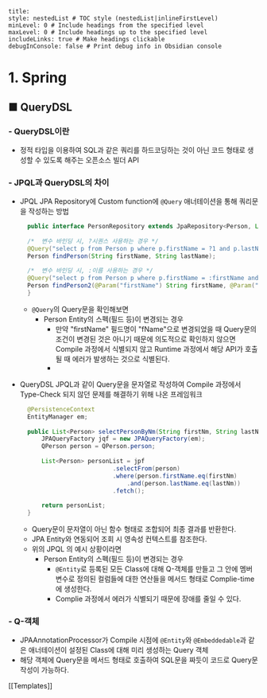 ```table-of-contents
title: 
style: nestedList # TOC style (nestedList|inlineFirstLevel)
minLevel: 0 # Include headings from the specified level
maxLevel: 0 # Include headings up to the specified level
includeLinks: true # Make headings clickable
debugInConsole: false # Print debug info in Obsidian console
```

# 1. Spring
## ■ QueryDSL

### - QueryDSL이란
- 정적 타입을 이용하여 SQL과 같은 쿼리를 하드코딩하는 것이 아닌 코드 형태로 생성할 수 있도록 해주는 오픈소스 빌더 API

### - JPQL과 QueryDSL의 차이
- JPQL
  JPA Repository에 Custom function에 `@Query` 애너테이션을 통해 쿼리문을 작성하는 방법
  ``` java
	public interface PersonRepository extends JpaRepository<Person, Long>{
	
	/*	변수 바인딩 시, ?시퀀스 사용하는 경우 */
	@Query("select p from Person p where p.firstName = ?1 and p.lastName = ?2")
	Person findPerson(String firstName, String lastName);
	
	/*	변수 바인딩 시, :이름 사용하는 경우 */
	@Query("select p from Person p where p.firstName = :firstName and p.lastName = :lastName")
	Person findPerson2(@Param("firstName") String firstName, @Param("lastName") String lastName);
	}
	```
	- `@Query`의 Query문을 확인해보면
		- Person Entity의 스펙(필드 등)이 변경되는 경우
			- 만약 "firstName" 필드명이 "fName"으로 변경되었을 때 Query문의 조건이 변경된 것은 아니기 때문에 의도적으로 확인하지 않으면 Compile 과정에서 식별되지 않고 Runtime 과정에서 해당 API가 호출될 때 에러가 발생하는 것으로 식별된다.
			- 
	  
- QueryDSL
  JPQL과 같이 Query문을 문자열로 작성하여 Compile 과정에서 Type-Check 되지 않던 문제를 해결하기 위해 나온 프레임워크
  ``` java
	@PersistenceContext
	EntityManager em;
	
	public List<Person> selectPersonByNm(String firstNm, String lastNm){
		JPAQueryFactory jqf = new JPAQueryFactory(em);
		QPerson person = QPerson.person;
	
		List<Person> personList = jpf
							.selectFrom(person)
							.where(person.firstName.eq(firstNm)
								.and(person.lastName.eq(lastNm))
							.fetch();
	
		return personList;
	}
	```
	- Query문이 문자열이 아닌 함수 형태로 조합되어 최종 결과를 반환한다.
	- JPA Entity와 연동되어 조회 시 영속성 컨텍스트를 참조한다.
	- 위의 JPQL 의 예시 상황이라면
		- Person Entity의 스펙(필드 등)이 변경되는 경우
			- `@Entity`로 등록된 모든 Class에 대해 Q-객체를 만들고 그 안에 멤버 변수로 정의된 컬럼들에 대한 연산들을 메서드 형태로 Complie-time에 생성한다.
			- Complie 과정에서 에러가 식별되기 때문에 장애를 줄일 수 있다.

### - Q-객체
- JPAAnnotationProcessor가 Compile 시점에 `@Entity`와 `@Embeddedable`과 같은 애너테이션이 설정된 Class에 대해 미리 생성하는 Query 객체
- 해당 객체에 Query문을 메서드 형태로 호출하여 SQL문을 짜듯이 코드로 Query문 작성이 가능하다.



[[Templates]]
